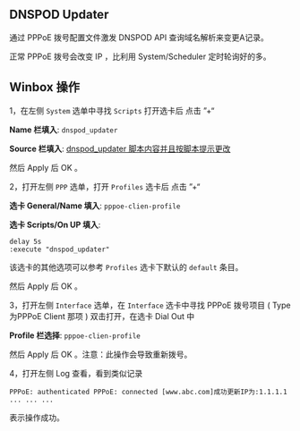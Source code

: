 ## DNSPOD Updater

通过 PPPoE 拨号配置文件激发 DNSPOD API 查询域名解析来变更A记录。

正常 PPPoE 拨号会改变 IP ，比利用 System/Scheduler 定时轮询好的多。



## Winbox 操作

1，在左侧 `System` 选单中寻找 `Scripts` 打开选卡后 点击 ”+“

**Name 栏填入**: `dnspod_updater`

**Source 栏填入**: <u>dnspod_updater 脚本内容并且按脚本提示更改</u>

然后 Apply 后 OK 。



2，打开左侧 `PPP` 选单，打开 `Profiles` 选卡后 点击 ”+“

**选卡 General/Name 填入**: `pppoe-clien-profile`

**选卡 Scripts/On UP 填入**: 

```
delay 5s
:execute "dnspod_updater"
```

该选卡的其他选项可以参考 `Profiles` 选卡下默认的 `default` 条目。  

然后 Apply 后 OK 。



3，打开左侧 `Interface`  选单，在 `Interface` 选卡中寻找 PPPoE 拨号项目 ( Type为PPPoE Client 那项 ) 双击打开，在选卡 Dial Out 中

**Profile 栏选择**: `pppoe-clien-profile`

然后 Apply 后 OK 。注意：此操作会导致重新拨号。



4，打开左侧 Log 查看，看到类似记录

`PPPoE: authenticated
PPPoE: connected
[www.abc.com]成功更新IP为:1.1.1.1
... ... ... `

表示操作成功。
